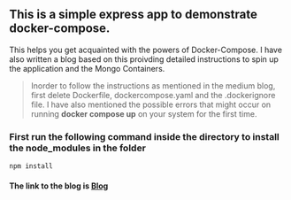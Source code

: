 ## This is a simple express app to demonstrate docker-compose.

This helps you get acquainted with the powers of Docker-Compose. I have also
written a blog based on this proivding detailed instructions to spin up the 
application and the Mongo Containers.

> Inorder to follow the instructions as mentioned in the medium blog, first delete
> Dockerfile, dockercompose.yaml and the .dockerignore file. I have also mentioned
> the possible errors that might occur on running __docker compose up__ on your system 
> for the first time.
 
### First run the following command inside the directory to install the node_modules in the folder

```
npm install
```

#### The link to the blog is [Blog](https://medium.com/@rajarshidutta2015/intro-to-docker-compose-with-express-and-mongodb-90e3447983cc)
